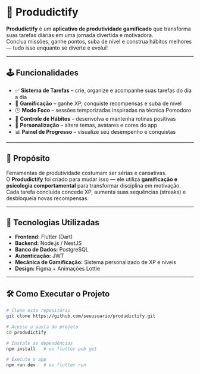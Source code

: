 # 🎯 Produdictify

**Produdictify** é um **aplicativo de produtividade gamificado** que transforma suas tarefas diárias em uma jornada divertida e motivadora.  
Conclua missões, ganhe pontos, suba de nível e construa hábitos melhores — tudo isso enquanto se diverte e evolui!

---

## 🕹️ Funcionalidades

- ✅ **Sistema de Tarefas** – crie, organize e acompanhe suas tarefas do dia a dia  
- 🧩 **Gamificação** – ganhe XP, conquiste recompensas e suba de nível  
- 🕒 **Modo Foco** – sessões temporizadas inspiradas na técnica Pomodoro  
- 🌱 **Controle de Hábitos** – desenvolva e mantenha rotinas positivas  
- 🎨 **Personalização** – altere temas, avatares e cores do app  
- 📊 **Painel de Progresso** – visualize seu desempenho e conquistas  

---

## 🚀 Propósito

Ferramentas de produtividade costumam ser sérias e cansativas.  
O **Produdictify** foi criado para mudar isso — ele utiliza **gamificação e psicologia comportamental** para transformar disciplina em motivação.  
Cada tarefa concluída concede XP, aumenta suas sequências (streaks) e desbloqueia novas recompensas.

---

## 🧠 Tecnologias Utilizadas

- **Frontend:** Flutter (Dart)  
- **Backend:** Node.js / NestJS  
- **Banco de Dados:** PostgreSQL  
- **Autenticação:** JWT  
- **Mecânica de Gamificação:** Sistema personalizado de XP e níveis  
- **Design:** Figma + Animações Lottie  

---

## 🛠️ Como Executar o Projeto

```bash
# Clone este repositório
git clone https://github.com/seuusuario/produdictify.git

# Acesse a pasta do projeto
cd produdictify

# Instale as dependências
npm install   # ou flutter pub get

# Execute o app
npm run dev   # ou flutter run

